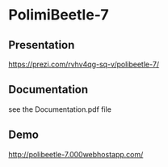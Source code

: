 # PolimiBeetle-7 #
## Presentation ##
https://prezi.com/rvhv4qg-sq-v/polibeetle-7/
## Documentation ##
see the Documentation.pdf file
## Demo ##
http://polibeetle-7.000webhostapp.com/